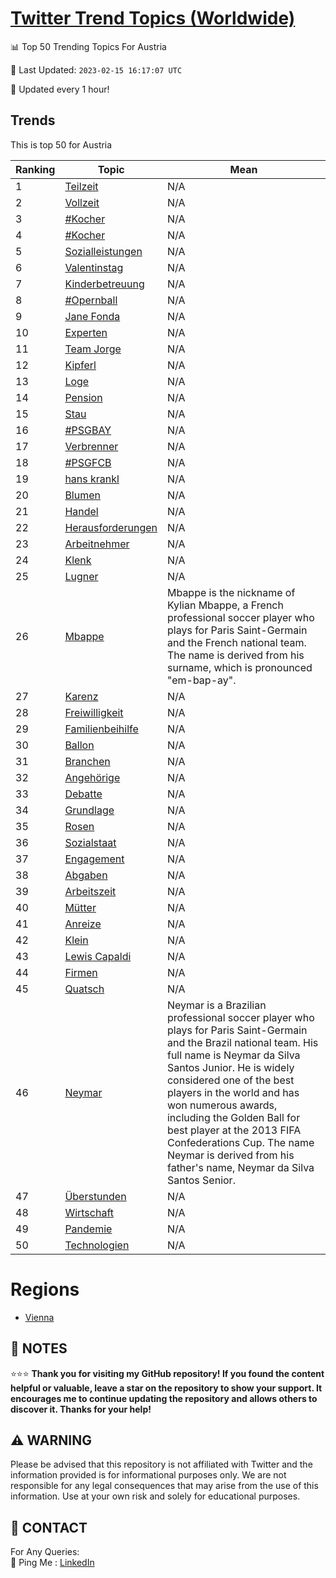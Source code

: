 [Twitter Trend Topics (Worldwide)](https://github.com/ErcinDedeoglu/Twitter-Trend-Topics)
==========


📊 Top 50 Trending Topics For Austria

📆 Last Updated: `2023-02-15 16:17:07 UTC`

🔧 Updated every 1 hour!


## Trends

This is top 50 for Austria

| Ranking | Topic | Mean |
| ------- | ------------ | ------------ |
| 1 | [Teilzeit](http://twitter.com/search?q=Teilzeit) | N/A |
| 2 | [Vollzeit](http://twitter.com/search?q=Vollzeit) | N/A |
| 3 | [#Kocher](http://twitter.com/search?q=%23Kocher) | N/A |
| 4 | [#Kocher](http://twitter.com/search?q=%23Kocher) | N/A |
| 5 | [Sozialleistungen](http://twitter.com/search?q=Sozialleistungen) | N/A |
| 6 | [Valentinstag](http://twitter.com/search?q=Valentinstag) | N/A |
| 7 | [Kinderbetreuung](http://twitter.com/search?q=Kinderbetreuung) | N/A |
| 8 | [#Opernball](http://twitter.com/search?q=%23Opernball) | N/A |
| 9 | [Jane Fonda](http://twitter.com/search?q=Jane+Fonda) | N/A |
| 10 | [Experten](http://twitter.com/search?q=Experten) | N/A |
| 11 | [Team Jorge](http://twitter.com/search?q=Team+Jorge) | N/A |
| 12 | [Kipferl](http://twitter.com/search?q=Kipferl) | N/A |
| 13 | [Loge](http://twitter.com/search?q=Loge) | N/A |
| 14 | [Pension](http://twitter.com/search?q=Pension) | N/A |
| 15 | [Stau](http://twitter.com/search?q=Stau) | N/A |
| 16 | [#PSGBAY](http://twitter.com/search?q=%23PSGBAY) | N/A |
| 17 | [Verbrenner](http://twitter.com/search?q=Verbrenner) | N/A |
| 18 | [#PSGFCB](http://twitter.com/search?q=%23PSGFCB) | N/A |
| 19 | [hans krankl](http://twitter.com/search?q=hans+krankl) | N/A |
| 20 | [Blumen](http://twitter.com/search?q=Blumen) | N/A |
| 21 | [Handel](http://twitter.com/search?q=Handel) | N/A |
| 22 | [Herausforderungen](http://twitter.com/search?q=Herausforderungen) | N/A |
| 23 | [Arbeitnehmer](http://twitter.com/search?q=Arbeitnehmer) | N/A |
| 24 | [Klenk](http://twitter.com/search?q=Klenk) | N/A |
| 25 | [Lugner](http://twitter.com/search?q=Lugner) | N/A |
| 26 | [Mbappe](http://twitter.com/search?q=Mbappe) | Mbappe is the nickname of Kylian Mbappe, a French professional soccer player who plays for Paris Saint-Germain and the French national team. The name is derived from his surname, which is pronounced "em-bap-ay". |
| 27 | [Karenz](http://twitter.com/search?q=Karenz) | N/A |
| 28 | [Freiwilligkeit](http://twitter.com/search?q=Freiwilligkeit) | N/A |
| 29 | [Familienbeihilfe](http://twitter.com/search?q=Familienbeihilfe) | N/A |
| 30 | [Ballon](http://twitter.com/search?q=Ballon) | N/A |
| 31 | [Branchen](http://twitter.com/search?q=Branchen) | N/A |
| 32 | [Angehörige](http://twitter.com/search?q=Angeh%c3%b6rige) | N/A |
| 33 | [Debatte](http://twitter.com/search?q=Debatte) | N/A |
| 34 | [Grundlage](http://twitter.com/search?q=Grundlage) | N/A |
| 35 | [Rosen](http://twitter.com/search?q=Rosen) | N/A |
| 36 | [Sozialstaat](http://twitter.com/search?q=Sozialstaat) | N/A |
| 37 | [Engagement](http://twitter.com/search?q=Engagement) | N/A |
| 38 | [Abgaben](http://twitter.com/search?q=Abgaben) | N/A |
| 39 | [Arbeitszeit](http://twitter.com/search?q=Arbeitszeit) | N/A |
| 40 | [Mütter](http://twitter.com/search?q=M%c3%bctter) | N/A |
| 41 | [Anreize](http://twitter.com/search?q=Anreize) | N/A |
| 42 | [Klein](http://twitter.com/search?q=Klein) | N/A |
| 43 | [Lewis Capaldi](http://twitter.com/search?q=Lewis+Capaldi) | N/A |
| 44 | [Firmen](http://twitter.com/search?q=Firmen) | N/A |
| 45 | [Quatsch](http://twitter.com/search?q=Quatsch) | N/A |
| 46 | [Neymar](http://twitter.com/search?q=Neymar) | Neymar is a Brazilian professional soccer player who plays for Paris Saint-Germain and the Brazil national team. His full name is Neymar da Silva Santos Junior. He is widely considered one of the best players in the world and has won numerous awards, including the Golden Ball for best player at the 2013 FIFA Confederations Cup. The name Neymar is derived from his father's name, Neymar da Silva Santos Senior. |
| 47 | [Überstunden](http://twitter.com/search?q=%c3%9cberstunden) | N/A |
| 48 | [Wirtschaft](http://twitter.com/search?q=Wirtschaft) | N/A |
| 49 | [Pandemie](http://twitter.com/search?q=Pandemie) | N/A |
| 50 | [Technologien](http://twitter.com/search?q=Technologien) | N/A |



# Regions

* [Vienna](</Austria/Vienna.md>)



## 📝 NOTES

⭐⭐⭐ **Thank you for visiting my GitHub repository! If you found the content helpful or valuable, leave a star on the repository to show your support. It encourages me to continue updating the repository and allows others to discover it. Thanks for your help!**


## ⚠️ WARNING

Please be advised that this repository is not affiliated with Twitter and the information provided is for informational purposes only. We are not responsible for any legal consequences that may arise from the use of this information. Use at your own risk and solely for educational purposes.


## 📨 CONTACT

 For Any Queries:  
            🏓 Ping Me : [LinkedIn](https://www.linkedin.com/in/ercindedeoglu/)
